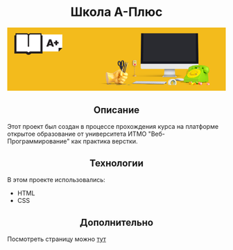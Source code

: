 <h1 align="center">Школа А-Плюс</h1>

![Школа А-Плюс](img/readme-img.png)

<h2 align="center">Описание</h2>

Этот проект был создан в процессе прохождения курса на платформе открытое образование от университета ИТМО
"Веб-Программирование" как практика верстки.

<h2 align="center">Технологии</h2>

В этом проекте использовались: 
* HTML
* CSS

<h2 align="center">Дополнительно</h2>

Посмотреть страницу можно [тут](https://github.com/Natalielinen/a-plus-project)


